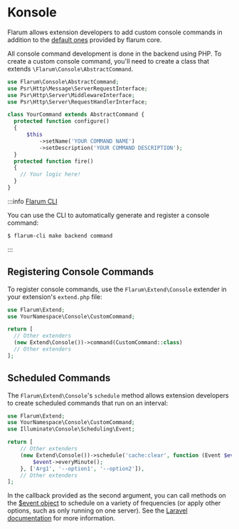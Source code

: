 # Konsole

Flarum allows extension developers to add custom console commands in addition to the [default ones](../console.md) provided by flarum core.

All console command development is done in the backend using PHP. To create a custom console command, you'll need to create a class that extends `\Flarum\Console\AbstractCommand`.

```php
use Flarum\Console\AbstractCommand;
use Psr\Http\Message\ServerRequestInterface;
use Psr\Http\Server\MiddlewareInterface;
use Psr\Http\Server\RequestHandlerInterface;

class YourCommand extends AbstractCommand {
  protected function configure()
  {
      $this
          ->setName('YOUR COMMAND NAME')
          ->setDescription('YOUR COMMAND DESCRIPTION');
  }
  protected function fire()
  {
    // Your logic here!
  }
}
```

:::info [Flarum CLI](https://github.com/flarum/cli)

You can use the CLI to automatically generate and register a console command:
```bash
$ flarum-cli make backend command
```

:::

## Registering Console Commands

To register console commands, use the `Flarum\Extend\Console` extender in your extension's `extend.php` file:

```php
use Flarum\Extend;
use YourNamespace\Console\CustomCommand;

return [
  // Other extenders
  (new Extend\Console())->command(CustomCommand::class)
  // Other extenders
];
```

## Scheduled Commands

The `Flarum\Extend\Console`'s `schedule` method allows extension developers to create scheduled commands that run on an interval:


```php
use Flarum\Extend;
use YourNamespace\Console\CustomCommand;
use Illuminate\Console\Scheduling\Event;

return [
    // Other extenders
    (new Extend\Console())->schedule('cache:clear', function (Event $event) {
        $event->everyMinute();
    }, ['Arg1', '--option1', '--option2']),
    // Other extenders
];
```

In the callback provided as the second argument, you can call methods on the [$event object](https://laravel.com/api/8.x/Illuminate/Console/Scheduling/Event.html) to schedule on a variety of frequencies (or apply other options, such as only running on one server). See the [Laravel documentation](https://laravel.com/docs/8.x/scheduling#scheduling-artisan-commands) for more information.

